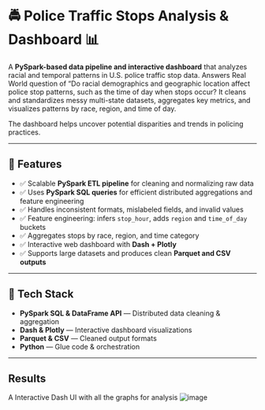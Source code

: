 # 🚔 Police Traffic Stops Analysis & Dashboard 📊

A **PySpark-based data pipeline and interactive dashboard** that analyzes racial and temporal patterns in U.S. police traffic stop data.
Answers Real World question of “Do racial demographics and geographic location affect police stop patterns, such as the time of day when stops occur?
It cleans and standardizes messy multi-state datasets, aggregates key metrics, and visualizes patterns by race, region, and time of day.  

The dashboard helps uncover potential disparities and trends in policing practices.

---

## 🚀 Features

- ✅ Scalable **PySpark ETL pipeline** for cleaning and normalizing raw data
- ✅ Uses **PySpark SQL queries** for efficient distributed aggregations and feature engineering   
- ✅ Handles inconsistent formats, mislabeled fields, and invalid values  
- ✅ Feature engineering: infers `stop_hour`, adds `region` and `time_of_day` buckets  
- ✅ Aggregates stops by race, region, and time category  
- ✅ Interactive web dashboard with **Dash + Plotly**  
- ✅ Supports large datasets and produces clean **Parquet and CSV outputs**

---
## 🧰 Tech Stack

- **PySpark SQL & DataFrame API** — Distributed data cleaning & aggregation  
- **Dash & Plotly** — Interactive dashboard visualizations  
- **Parquet & CSV** — Cleaned output formats  
- **Python** — Glue code & orchestration  

---
## Results
A Interactive Dash UI with all the graphs for analysis
![image](https://github.com/user-attachments/assets/842ac3ca-1bc4-4ac8-b41e-195409f2554f)

